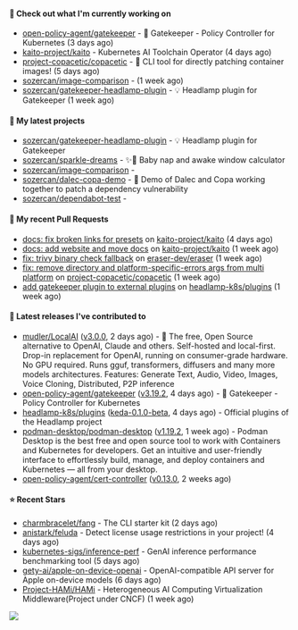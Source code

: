 #### 👷 Check out what I'm currently working on

- [open-policy-agent/gatekeeper](https://github.com/open-policy-agent/gatekeeper) - 🐊 Gatekeeper - Policy Controller for Kubernetes (3 days ago)
- [kaito-project/kaito](https://github.com/kaito-project/kaito) - Kubernetes AI Toolchain Operator (4 days ago)
- [project-copacetic/copacetic](https://github.com/project-copacetic/copacetic) - 🧵 CLI tool for directly patching container images! (5 days ago)
- [sozercan/image-comparison](https://github.com/sozercan/image-comparison) -  (1 week ago)
- [sozercan/gatekeeper-headlamp-plugin](https://github.com/sozercan/gatekeeper-headlamp-plugin) - 💡 Headlamp plugin for Gatekeeper (1 week ago)

#### 🌱 My latest projects

- [sozercan/gatekeeper-headlamp-plugin](https://github.com/sozercan/gatekeeper-headlamp-plugin) - 💡 Headlamp plugin for Gatekeeper
- [sozercan/sparkle-dreams](https://github.com/sozercan/sparkle-dreams) - ✨🌙 Baby nap and awake window calculator
- [sozercan/image-comparison](https://github.com/sozercan/image-comparison) - 
- [sozercan/dalec-copa-demo](https://github.com/sozercan/dalec-copa-demo) - 🤝 Demo of Dalec and Copa working together to patch a dependency vulnerability
- [sozercan/dependabot-test](https://github.com/sozercan/dependabot-test) - 

#### 🔨 My recent Pull Requests

- [docs: fix broken links for presets](https://github.com/kaito-project/kaito/pull/1196) on [kaito-project/kaito](https://github.com/kaito-project/kaito) (4 days ago)
- [docs: add website and move docs](https://github.com/kaito-project/kaito/pull/1183) on [kaito-project/kaito](https://github.com/kaito-project/kaito) (1 week ago)
- [fix: trivy binary check fallback](https://github.com/eraser-dev/eraser/pull/1154) on [eraser-dev/eraser](https://github.com/eraser-dev/eraser) (1 week ago)
- [fix: remove directory and platform-specific-errors args from multi platform](https://github.com/project-copacetic/copacetic/pull/1105) on [project-copacetic/copacetic](https://github.com/project-copacetic/copacetic) (1 week ago)
- [add gatekeeper plugin to external plugins](https://github.com/headlamp-k8s/plugins/pull/272) on [headlamp-k8s/plugins](https://github.com/headlamp-k8s/plugins) (1 week ago)

#### 🚀 Latest releases I've contributed to

- [mudler/LocalAI](https://github.com/mudler/LocalAI) ([v3.0.0](https://github.com/mudler/LocalAI/releases/tag/v3.0.0), 2 days ago) - :robot: The free, Open Source alternative to OpenAI, Claude and others. Self-hosted and local-first. Drop-in replacement for OpenAI,  running on consumer-grade hardware. No GPU required. Runs gguf, transformers, diffusers and many more models architectures. Features: Generate Text, Audio, Video, Images, Voice Cloning, Distributed, P2P inference
- [open-policy-agent/gatekeeper](https://github.com/open-policy-agent/gatekeeper) ([v3.19.2](https://github.com/open-policy-agent/gatekeeper/releases/tag/v3.19.2), 4 days ago) - 🐊 Gatekeeper - Policy Controller for Kubernetes
- [headlamp-k8s/plugins](https://github.com/headlamp-k8s/plugins) ([keda-0.1.0-beta](https://github.com/headlamp-k8s/plugins/releases/tag/keda-0.1.0-beta), 4 days ago) - Official plugins of the Headlamp project
- [podman-desktop/podman-desktop](https://github.com/podman-desktop/podman-desktop) ([v1.19.2](https://github.com/podman-desktop/podman-desktop/releases/tag/v1.19.2), 1 week ago) - Podman Desktop is the best free and open source tool to work with Containers and Kubernetes for developers. Get an intuitive and user-friendly interface to effortlessly build, manage, and deploy containers and Kubernetes — all from your desktop.
- [open-policy-agent/cert-controller](https://github.com/open-policy-agent/cert-controller) ([v0.13.0](https://github.com/open-policy-agent/cert-controller/releases/tag/v0.13.0), 2 weeks ago)

#### ⭐ Recent Stars

- [charmbracelet/fang](https://github.com/charmbracelet/fang) - The CLI starter kit (2 days ago)
- [anistark/feluda](https://github.com/anistark/feluda) - Detect license usage restrictions in your project! (4 days ago)
- [kubernetes-sigs/inference-perf](https://github.com/kubernetes-sigs/inference-perf) - GenAI inference performance benchmarking tool (5 days ago)
- [gety-ai/apple-on-device-openai](https://github.com/gety-ai/apple-on-device-openai) - OpenAI-compatible API server for Apple on-device models (6 days ago)
- [Project-HAMi/HAMi](https://github.com/Project-HAMi/HAMi) - Heterogeneous AI Computing Virtualization Middleware(Project under CNCF) (1 week ago)

![](https://github-readme-stats.vercel.app/api?username=sozercan&theme=vision-friendly-dark&hide_border=false&include_all_commits=true&count_private=true)
